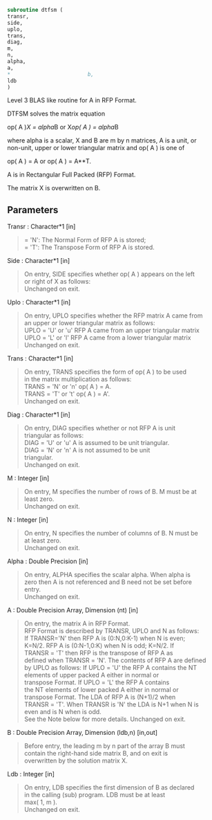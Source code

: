 ```fortran  
subroutine dtfsm (  
transr,  
side,  
uplo,  
trans,  
diag,  
m,  
n,  
alpha,  
a,  
*                         b,  
ldb  
)  
```  
  
Level 3 BLAS like routine for A in RFP Format.  
  
DTFSM  solves the matrix equation  
  
op( A )*X = alpha*B  or  X*op( A ) = alpha*B  
  
where alpha is a scalar, X and B are m by n matrices, A is a unit, or  
non-unit,  upper or lower triangular matrix  and  op( A )  is one  of  
  
op( A ) = A   or   op( A ) = A**T.  
  
A is in Rectangular Full Packed (RFP) Format.  
  
The matrix X is overwritten on B.  
  
## Parameters  
Transr : Character*1 [in]  
> = 'N':  The Normal Form of RFP A is stored;  
> = 'T':  The Transpose Form of RFP A is stored.  
  
Side : Character*1 [in]  
> On entry, SIDE specifies whether op( A ) appears on the left  
> or right of X as follows:  
> Unchanged on exit.  
  
Uplo : Character*1 [in]  
> On entry, UPLO specifies whether the RFP matrix A came from  
> an upper or lower triangular matrix as follows:  
> UPLO = 'U' or 'u' RFP A came from an upper triangular matrix  
> UPLO = 'L' or 'l' RFP A came from a  lower triangular matrix  
> Unchanged on exit.  
  
Trans : Character*1 [in]  
> On entry, TRANS  specifies the form of op( A ) to be used  
> in the matrix multiplication as follows:  
> TRANS  = 'N' or 'n'   op( A ) = A.  
> TRANS  = 'T' or 't'   op( A ) = A'.  
> Unchanged on exit.  
  
Diag : Character*1 [in]  
> On entry, DIAG specifies whether or not RFP A is unit  
> triangular as follows:  
> DIAG = 'U' or 'u'   A is assumed to be unit triangular.  
> DIAG = 'N' or 'n'   A is not assumed to be unit  
> triangular.  
> Unchanged on exit.  
  
M : Integer [in]  
> On entry, M specifies the number of rows of B. M must be at  
> least zero.  
> Unchanged on exit.  
  
N : Integer [in]  
> On entry, N specifies the number of columns of B.  N must be  
> at least zero.  
> Unchanged on exit.  
  
Alpha : Double Precision [in]  
> On entry,  ALPHA specifies the scalar  alpha. When  alpha is  
> zero then  A is not referenced and  B need not be set before  
> entry.  
> Unchanged on exit.  
  
A : Double Precision Array, Dimension (nt) [in]  
> On entry, the matrix A in RFP Format.  
> RFP Format is described by TRANSR, UPLO and N as follows:  
> If TRANSR='N' then RFP A is (0:N,0:K-1) when N is even;  
> K=N/2. RFP A is (0:N-1,0:K) when N is odd; K=N/2. If  
> TRANSR = 'T' then RFP is the transpose of RFP A as  
> defined when TRANSR = 'N'. The contents of RFP A are defined  
> by UPLO as follows: If UPLO = 'U' the RFP A contains the NT  
> elements of upper packed A either in normal or  
> transpose Format. If UPLO = 'L' the RFP A contains  
> the NT elements of lower packed A either in normal or  
> transpose Format. The LDA of RFP A is (N+1)/2 when  
> TRANSR = 'T'. When TRANSR is 'N' the LDA is N+1 when N is  
> even and is N when is odd.  
> See the Note below for more details. Unchanged on exit.  
  
B : Double Precision Array, Dimension (ldb,n) [in,out]  
> Before entry,  the leading  m by n part of the array  B must  
> contain  the  right-hand  side  matrix  B,  and  on exit  is  
> overwritten by the solution matrix  X.  
  
Ldb : Integer [in]  
> On entry, LDB specifies the first dimension of B as declared  
> in  the  calling  (sub)  program.   LDB  must  be  at  least  
> max( 1, m ).  
> Unchanged on exit.  
  
